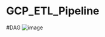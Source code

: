 # GCP_ETL_Pipeline

#DAG
![image](https://github.com/Kanchanshri/GCP_ETL_Pipeline/assets/144414426/513e8cc0-c391-4945-a59d-271052ce00f5)
